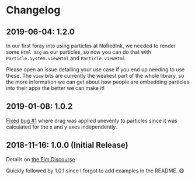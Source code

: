# Changelog

## 2019-06-04: 1.2.0

In our first foray into using particles at NoRedInk, we needed to render some `Html msg` as our particles, so now you can do that with `Particle.System.viewHtml` and `Particle.viewHtml`.

Please open an issue detailing your use case if you end up needing to use these. The `view` bits are currently the weakest part of the whole library, so the more information we can get about how people are embedding particles into their apps the better we can make it!

## 2019-01-08: 1.0.2

[Fixed](https://github.com/BrianHicks/elm-particle/pull/2) [bug #1](https://github.com/BrianHicks/elm-particle/issues/1) where drag was applied unevenly to particles since it was calculated for the x and y axes independently.

## 2018-11-16: 1.0.0 (Initial Release)

Details on [the Elm Discourse](https://discourse.elm-lang.org/t/elm-particle-1-0-1-create-visual-flourishes-in-svg/2542)

Quickly followed by 1.0.1 since I forgot to add examples in the README. 😄
